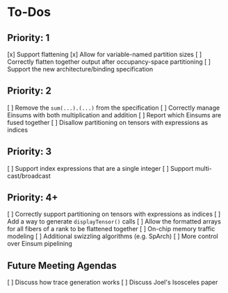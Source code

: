 # To-Dos

## Priority: 1

[x] Support flattening
[x] Allow for variable-named partition sizes
[ ] Correctly flatten together output after occupancy-space partitioning
[ ] Support the new architecture/binding specification

## Priority: 2

[ ] Remove the `sum(...).(...)` from the specification
[ ] Correctly manage Einsums with both multiplication and addition
[ ] Report which Einsums are fused together
[ ] Disallow partitioning on tensors with expressions as indices

## Priority: 3

[ ] Support index expressions that are a single integer
[ ] Support multi-cast/broadcast

## Priority: 4+

[ ] Correctly support partitioning on tensors with expressions as indices
[ ] Add a way to generate `displayTensor()` calls
[ ] Allow the formatted arrays for all fibers of a rank to be flattened together
[ ] On-chip memory traffic modeling
[ ] Additional swizzling algorithms (e.g. SpArch)
[ ] More control over Einsum pipelining

## Future Meeting Agendas

[ ] Discuss how trace generation works
[ ] Discuss Joel's Isosceles paper
